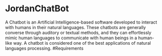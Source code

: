 # JordanChatBot
A Chatbot is an Artificial Intelligence-based software developed to interact with humans in their natural languages. These chatbots are generally converse through auditory or textual methods, and they can effortlessly mimic human languages to communicate with human beings in a human-like way. A chatbot is considered one of the best applications of natural languages processing.
#Requirements
